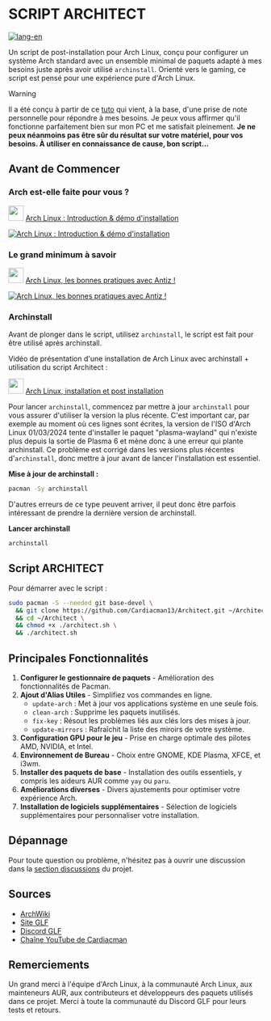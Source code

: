 # SCRIPT ARCHITECT

[![lang-en](https://img.shields.io/badge/lang-en-blue.svg)](https://github.com/Gaming-Linux-FR/Architect/blob/main/README-EN.md)

Un script de post-installation pour Arch Linux, conçu pour configurer un système Arch standard avec un ensemble minimal de paquets adapté à mes besoins juste après avoir utilisé `archinstall`. Orienté vers le gaming, ce script est pensé pour une expérience pure d'Arch Linux.

> [!WARNING]
> Il a été conçu à partir de ce [tuto](https://github.com/Gaming-Linux-FR/tuto-archlinux-fr) qui vient, à la base, d'une prise de note personnelle pour répondre à mes besoins. Je peux vous affirmer qu'il fonctionne parfaitement bien sur mon PC et me satisfait pleinement. **Je ne peux néanmoins pas être sûr du résultat sur votre matériel, pour vos besoins. À utiliser en connaissance de cause, bon script...**

## Avant de Commencer

### Arch est-elle faite pour vous ?

<img src="https://github.com/Cardiacman13/tuto-archlinux-fr/blob/main/assets/images/Cardiac-icon.png" width="30" height="30"> [ Arch Linux : Introduction & démo d'installation ](https://www.youtube.com/watch?v=2B3Z0WiLT6A)

[![Arch Linux : Introduction & démo d'installation](https://img.youtube.com/vi/2B3Z0WiLT6A/0.jpg)](https://www.youtube.com/watch?v=2B3Z0WiLT6A)

### Le grand minimum à savoir

<img src="https://github.com/Cardiacman13/tuto-archlinux-fr/blob/main/assets/images/Cardiac-icon.png" width="30" height="30"> [ Arch Linux, les bonnes pratiques avec Antiz !](https://youtu.be/4CiGmS3UM3Y?si=FARbltfaw2oXVBpO)

[![Arch Linux, les bonnes pratiques avec Antiz !](https://img.youtube.com/vi/4CiGmS3UM3Y/0.jpg)](https://youtu.be/4CiGmS3UM3Y?si=FARbltfaw2oXVBpO)

### Archinstall

Avant de plonger dans le script, utilisez `archinstall`, le script est fait pour être utilisé après archinstall.


Vidéo de présentation d'une installation de Arch Linux avec archinstall + utilisation du script Architect : 

<img src="https://github.com/Cardiacman13/tuto-archlinux-fr/blob/main/assets/images/Cardiac-icon.png" width="30" height="30"> [Arch Linux, installation et post installation](https://youtu.be/m3A2Os74P-4)

Pour lancer `archinstall`, commencez par mettre à jour `archinstall` pour vous assurer d'utiliser la version la plus récente. C'est important car, par exemple au moment où ces lignes sont écrites, la version de l'ISO d'Arch Linux 01/03/2024 tente d'installer le paquet "plasma-wayland" qui n'existe plus depuis la sortie de Plasma 6 et mène donc à une erreur qui plante archinstall. Ce problème est corrigé dans les versions plus récentes d'`archinstall`, donc mettre à jour avant de lancer l'installation est essentiel.

**Mise à jour de archinstall :**

```sh
pacman -Sy archinstall
```

D'autres erreurs de ce type peuvent arriver, il peut donc être parfois intéressant de prendre la dernière version de archinstall.

**Lancer archinstall**

```sh
archinstall
```

## Script ARCHITECT

Pour démarrer avec le script :

```bash
sudo pacman -S --needed git base-devel \
  && git clone https://github.com/Cardiacman13/Architect.git ~/Architect \
  && cd ~/Architect \
  && chmod +x ./architect.sh \
  && ./architect.sh
```

## Principales Fonctionnalités

1. **Configurer le gestionnaire de paquets** - Amélioration des fonctionnalités de Pacman.
2. **Ajout d'Alias Utiles** - Simplifiez vos commandes en ligne.
   - `update-arch` : Met à jour vos applications système en une seule fois.
   - `clean-arch` : Supprime les paquets inutilisés.
   - `fix-key` : Résout les problèmes liés aux clés lors des mises à jour.
   - `update-mirrors` : Rafraîchit la liste des miroirs de votre système.
3. **Configuration GPU pour le jeu** - Prise en charge optimale des pilotes AMD, NVIDIA, et Intel.
4. **Environnement de Bureau** - Choix entre GNOME, KDE Plasma, XFCE, et i3wm.
5. **Installer des paquets de base** - Installation des outils essentiels, y compris les aideurs AUR comme `yay` ou `paru`.
6. **Améliorations diverses** - Divers ajustements pour optimiser votre expérience Arch.
7. **Installation de logiciels supplémentaires** - Sélection de logiciels supplémentaires pour personnaliser votre installation.

## Dépannage

Pour toute question ou problème, n'hésitez pas à ouvrir une discussion dans la [section discussions](https://github.com/Cardiacman13/Architect/discussions) du projet.

## Sources

- [ArchWiki](https://wiki.archlinux.org/)
- [Site GLF](https://www.gaminglinux.fr/)
- [Discord GLF](http://discord.gg/EP3Jm8YMvj)
- [Chaîne YouTube de Cardiacman](https://www.youtube.com/@Cardiacman)

## Remerciements

Un grand merci à l'équipe d'Arch Linux, à la communauté Arch Linux, aux mainteneurs AUR, aux contributeurs et développeurs des paquets utilisés dans ce projet. Merci à toute la communauté du Discord GLF pour leurs tests et retours.
